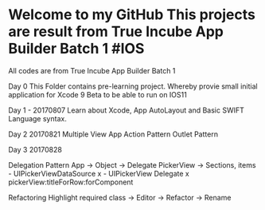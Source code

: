 # Welcome to my GitHub This projects are result from True Incube App Builder Batch 1 #IOS
All codes are from True Incube App Builder Batch 1

Day 0
This Folder contains pre-learning project. Whereby provie small initial application for Xcode 9 Beta to be able to run on IOS11


Day 1 - 20170807
Learn about Xcode, App AutoLayout and Basic SWIFT Language syntax.

Day 2 20170821
Multiple View App
Action Pattern
Outlet Pattern


Day 3 20170828

Delegation Pattern
App -> Object -> Delegate
PickerView -> Sections, items
    - UIPickerViewDataSource
        x
    - UIPickerView Delegate
        x pickerView:titleForRow:forComponent

Refactoring
Highlight required class -> Editor -> Refactor -> Rename 

